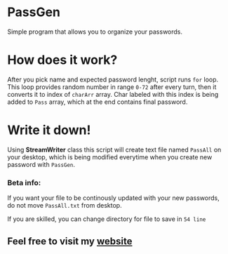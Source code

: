 # PassGen
Simple program that allows you to organize your passwords.

# How does it work?
After you pick name and expected password lenght, script runs `for` loop.
This loop provides random number in range `0-72` after every turn, then it converts it to index of `charArr` array. Char labeled with this index is being added to `Pass` array, which at the end contains final password.

# Write it down!
Using **StreamWriter** class this script will create text file named `PassAll` on your desktop, which is being modified everytime when you create new password with `PassGen`.

### Beta info:
If you want your file to be continously updated with your new passwords,
do not move `PassAll.txt` from desktop. 

If you are skilled, you can change directory for file to save in `54 line`

## Feel free to visit my [website](http://typical.ct8.pl)
